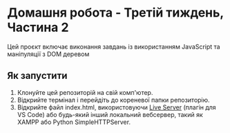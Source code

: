 # Домашня робота - Третій тиждень, Частина 2

Цей проєкт включає виконання завдань із використанням JavaScript та маніпуляції з DOM деревом

## Як запустити

1. Клонуйте цей репозиторій на свій комп'ютер.
2. Відкрийте термінал і перейдіть до кореневої папки репозиторію.
3. Відкрийте файл index.html, використовуючи [Live Server](https://marketplace.visualstudio.com/items?itemName=ritwickdey.LiveServer) (плагін для VS Code) або будь-який інший локальний вебсервер, такий як XAMPP або Python SimpleHTTPServer.

